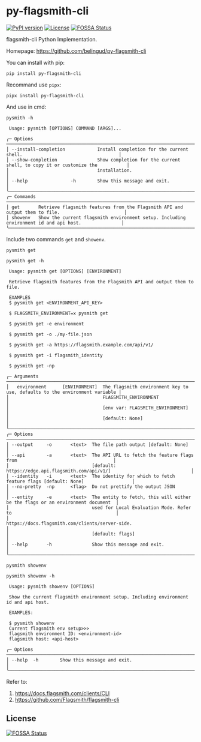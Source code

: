 # py-flagsmith-cli

[![PyPI version](https://badge.fury.io/py/py-flagsmith-cli.svg)](https://pypi.org/project/py-flagsmith-cli/) [![License](https://img.shields.io/github/license/belingud/py-flagsmith-cli.svg)](https://opensource.org/licenses/MIT)
[![FOSSA Status](https://app.fossa.com/api/projects/git%2Bgithub.com%2Fbelingud%2Fpy-flagsmith-cli.svg?type=shield)](https://app.fossa.com/projects/git%2Bgithub.com%2Fbelingud%2Fpy-flagsmith-cli?ref=badge_shield)


flagsmith-cli Python Implementation.

Homepage: https://github.com/belingud/py-flagsmith-cli

You can install with pip:

```shell
pip install py-flagsmith-cli
```

Recommand use `pipx`:

```shell
pipx install py-flagsmith-cli
```

And use in cmd:

```shell
pysmith -h

 Usage: pysmith [OPTIONS] COMMAND [ARGS]...

╭─ Options ────────────────────────────────────────────────────────────────────────────────────────────────────╮
│ --install-completion            Install completion for the current shell.                                    │
│ --show-completion               Show completion for the current shell, to copy it or customize the           │
│                                 installation.                                                                │
│ --help                -h        Show this message and exit.                                                  │
╰──────────────────────────────────────────────────────────────────────────────────────────────────────────────╯
╭─ Commands ───────────────────────────────────────────────────────────────────────────────────────────────────╮
│ get       Retrieve flagsmith features from the Flagsmith API and output them to file.                        │
│ showenv   Show the current flagsmith environment setup. Including environment id and api host.               │
╰──────────────────────────────────────────────────────────────────────────────────────────────────────────────╯
```

Include two commands `get` and `showenv`.

`pysmith get`


```shell
pysmith get -h

 Usage: pysmith get [OPTIONS] [ENVIRONMENT]

 Retrieve flagsmith features from the Flagsmith API and output them to file.

 EXAMPLES
 $ pysmith get <ENVIRONMENT_API_KEY>

 $ FLAGSMITH_ENVIRONMENT=x pysmith get

 $ pysmith get -e environment

 $ pysmith get -o ./my-file.json

 $ pysmith get -a https://flagsmith.example.com/api/v1/

 $ pysmith get -i flagsmith_identity

 $ pysmith get -np

╭─ Arguments ──────────────────────────────────────────────────────────────────────────────────────────────────╮
│   environment      [ENVIRONMENT]  The flagsmith environment key to use, defaults to the environment variable │
│                                   FLAGSMITH_ENVIRONMENT                                                      │
│                                   [env var: FLAGSMITH_ENVIRONMENT]                                           │
│                                   [default: None]                                                            │
╰──────────────────────────────────────────────────────────────────────────────────────────────────────────────╯
╭─ Options ────────────────────────────────────────────────────────────────────────────────────────────────────╮
│ --output     -o       <text>  The file path output [default: None]                                           │
│ --api        -a       <text>  The API URL to fetch the feature flags from                                    │
│                               [default: https://edge.api.flagsmith.com/api/v1/]                              │
│ --identity   -i       <text>  The identity for which to fetch feature flags [default: None]                  │
│ --no-pretty  -np      <flag>  Do not prettify the output JSON                                                │
│ --entity     -e       <text>  The entity to fetch, this will either be the flags or an environment document  │
│                               used for Local Evaluation Mode. Refer to                                       │
│                               https://docs.flagsmith.com/clients/server-side.                                │
│                               [default: flags]                                                               │
│ --help       -h               Show this message and exit.                                                    │
╰──────────────────────────────────────────────────────────────────────────────────────────────────────────────╯
```

`pysmith showenv`


```shell
pysmith showenv -h

 Usage: pysmith showenv [OPTIONS]

 Show the current flagsmith environment setup. Including environment id and api host.

 EXAMPLES:

 $ pysmith showenv
 Current flagsmith env setup>>>
 flagsmith environment ID: <environment-id>
 flagsmith host: <api-host>

╭─ Options ────────────────────────────────────────────────────────────────────────────────────────────────────╮
│ --help  -h        Show this message and exit.                                                                │
╰──────────────────────────────────────────────────────────────────────────────────────────────────────────────╯
```

Refer to:

1. https://docs.flagsmith.com/clients/CLI
2. https://github.com/Flagsmith/flagsmith-cli


## License
[![FOSSA Status](https://app.fossa.com/api/projects/git%2Bgithub.com%2Fbelingud%2Fpy-flagsmith-cli.svg?type=large)](https://app.fossa.com/projects/git%2Bgithub.com%2Fbelingud%2Fpy-flagsmith-cli?ref=badge_large)